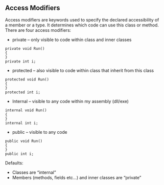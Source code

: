 ﻿## Access Modifiers
Access modifiers are keywords used to specify the declared accessibility of a member or a type. It determines which code can use this class or method. There are four access modifiers:
* private – only visible to code within class and inner classes 
```csdiff
private void Run()
{
}
private int i;
```
* protected – also visible to code within class that inherit from this class
```csdiff
protected void Run()
{
}
protected int i;
```
* Internal – visible to any code within my assembly (dll/exe)
```csdiff
internal void Run()
{
}
internal int i;
```
* public – visible to any code
```csdiff
public void Run()
{
}
public int i;
```

Defaults:
* Classes are “internal” 
* Members (methods, fields etc…) and inner classes are “private”

